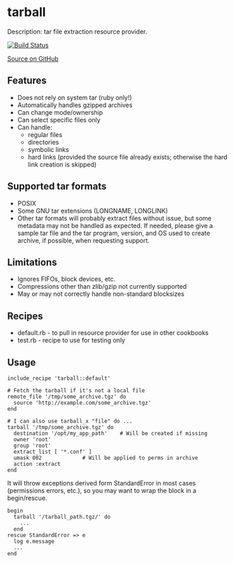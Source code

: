 tarball
=======

Description: tar file extraction resource provider.

[![Build Status](https://travis-ci.org/ooyala/tarball-chef-cookbook.svg?branch=master)](https://travis-ci.org/ooyala/tarball-chef-cookbook)

[Source on GitHub](https://github.com/ooyala/tarball-chef-cookbook)

Features
--------
* Does not rely on system tar (ruby only!)
* Automatically handles gzipped archives
* Can change mode/ownership
* Can select specific files only
* Can handle:
  * regular files
  * directories
  * symbolic links
  * hard links (provided the source file already exists; otherwise the
    hard link creation is skipped)

Supported tar formats
---------------------
* POSIX
* Some GNU tar extensions (LONGNAME, LONGLINK)
* Other tar formats will probably extract files without issue, but some
  metadata may not be handled as expected.  If needed, please give a
  sample tar file and the tar program, version, and OS used to create
  archive, if possible, when requesting support.

Limitations
-----------
* Ignores FIFOs, block devices, etc.
* Compressions other than zlib/gzip not currently supported
* May or may not correctly handle non-standard blocksizes

Recipes
-------
* default.rb - to pull in resource provider for use in other cookbooks
* test.rb - recipe to use for testing only

Usage
-----
```
include_recipe 'tarball::default'

# Fetch the tarball if it's not a local file
remote_file '/tmp/some_archive.tgz' do
  source 'http://example.com/some_archive.tgz'
end

# I can also use tarball_x "file" do ...
tarball '/tmp/some_archive.tgz' do
  destination '/opt/my_app_path'	# Will be created if missing
  owner 'root'
  group 'root'
  extract_list [ '*.conf' ]
  umask 002				# Will be applied to perms in archive
  action :extract
end
```

It will throw exceptions derived form StandardError in most cases
(permissions errors, etc.), so you may want to wrap the block in a
begin/rescue.

```
begin
  tarball '/tarball_path.tgz/' do
    ...
  end
rescue StandardError => e
  log e.message
  ...
end
```
